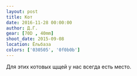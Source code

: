 ```yaml
---
layout: post
title: Кот
date: 2016-11-28 00:00:00
author: Д.Г.
gear: [70D , 40mm]
shoot_date: 2015-09-08
location: Ёльбаза
colors: ['030505', '0f0b0b']
---
```


Для этих котовых щщей у нас всегда есть место.
